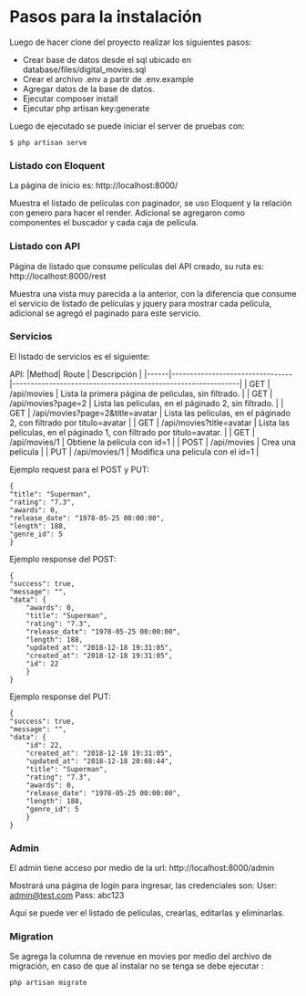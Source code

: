 
# Pasos para la instalación

Luego de hacer clone del proyecto realizar los siguientes pasos:

- Crear base de datos desde el sql ubicado en database/files/digital_movies.sql
- Crear el archivo .env a partir de .env.example
- Agregar datos de la base de datos.
- Ejecutar composer install
- Ejecutar php artisan key:generate

Luego de ejecutado se puede iniciar el server de pruebas con:
```
$ php artisan serve
```

### Listado con Eloquent

La página de inicio  es:
http://localhost:8000/

Muestra el listado de películas con paginador, se uso Eloquent y la relación con genero para hacer el render. Adicional se agregaron como componentes el buscador y cada caja de película.

### Listado con API

Página de listado que consume películas del API creado, su ruta es:
http://localhost:8000/rest

Muestra una vista muy parecida a la anterior, con la diferencia que consume el servicio de listado de películas y jquery para mostrar cada película, adicional se agregó el paginado para este servicio.

### Servicios
El listado de servicios es el siguiente:

API:
|Method| Route                      | Descripción              |
|------|---------------------------------|--------------------------------------------------------------|
| GET  | /api/movies                     | Lista la primera página de peliculas, sin filtrado.          |
| GET  | /api/movies?page=2              | Lista las peliculas, en el páginado 2, sin filtrado.         |
| GET  | /api/movies?page=2&title=avatar | Lista las peliculas, en el páginado 2, con filtrado por titulo=avatar |
| GET  | /api/movies?title=avatar        | Lista las peliculas, en el páginado 1, con filtrado por titulo=avatar. |
| GET  | /api/movies/1                   | Obtiene la pelicula con id=1 |
| POST | /api/movies                     | Crea una pelicula |
| PUT  | /api/movies/1                   | Modifica una pelicula con el id=1 |

Ejemplo request para el POST y PUT:

```
{
"title": "Superman",
"rating": "7.3",
"awards": 0,
"release_date": "1978-05-25 00:00:00",
"length": 188,
"genre_id": 5
}
```  

Ejemplo response del POST:

```
{
"success": true,
"message": "",
"data": {
	"awards": 0,
	"title": "Superman",
	"rating": "7.3",
	"release_date": "1978-05-25 00:00:00",
	"length": 188,
	"updated_at": "2018-12-18 19:31:05",
	"created_at": "2018-12-18 19:31:05",
	"id": 22
	}
} 
```

Ejemplo response del PUT:

```
{
"success": true,
"message": "",
"data": {
	"id": 22,
	"created_at": "2018-12-18 19:31:05",
	"updated_at": "2018-12-18 20:08:44",
	"title": "Superman",
	"rating": "7.3",
	"awards": 0,
	"release_date": "1978-05-25 00:00:00",
	"length": 188,
	"genre_id": 5
	}
}
```

### Admin

El admin tiene acceso por medio de la url:
http://localhost:8000/admin

Mostrará una página de login para ingresar, las credenciales son:
 User: admin@test.com
 Pass: abc123

Aquí se puede ver el listado de películas, crearlas, editarlas y eliminarlas.

### Migration

Se agrega la columna de revenue en movies por medio del archivo de migración, en caso de que al instalar no se tenga se debe ejecutar :

```
php artisan migrate
```
